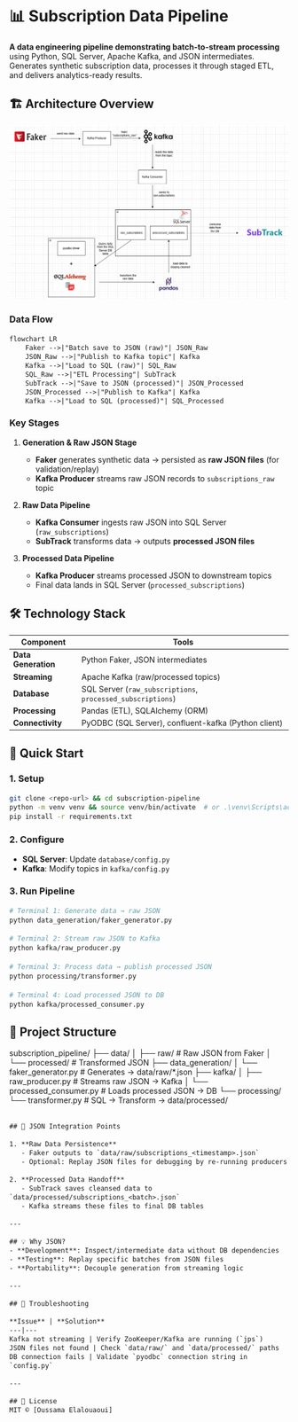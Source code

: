 # 📊 Subscription Data Pipeline  

**A data engineering pipeline demonstrating batch-to-stream processing** using Python, SQL Server, Apache Kafka, and JSON intermediates. Generates synthetic subscription data, processes it through staged ETL, and delivers analytics-ready results.

## 🏗️ Architecture Overview  

![Architecture Diagram](assets/images/architecture_diagram.png)  

### **Data Flow**  
```mermaid
flowchart LR
    Faker -->|"Batch save to JSON (raw)"| JSON_Raw
    JSON_Raw -->|"Publish to Kafka topic"| Kafka
    Kafka -->|"Load to SQL (raw)"| SQL_Raw
    SQL_Raw -->|"ETL Processing"| SubTrack
    SubTrack -->|"Save to JSON (processed)"| JSON_Processed
    JSON_Processed -->|"Publish to Kafka"| Kafka
    Kafka -->|"Load to SQL (processed)"| SQL_Processed
```

### **Key Stages**  

1. **Generation & Raw JSON Stage**  
   - **Faker** generates synthetic data → persisted as **raw JSON files** (for validation/replay)  
   - **Kafka Producer** streams raw JSON records to `subscriptions_raw` topic  

2. **Raw Data Pipeline**  
   - **Kafka Consumer** ingests raw JSON into SQL Server (`raw_subscriptions`)  
   - **SubTrack** transforms data → outputs **processed JSON files**  

3. **Processed Data Pipeline**  
   - **Kafka Producer** streams processed JSON to downstream topics  
   - Final data lands in SQL Server (`processed_subscriptions`)  

## 🛠️ Technology Stack  

| Component           | Tools                                                                 |
|---------------------|-----------------------------------------------------------------------|
| **Data Generation** | Python Faker, JSON intermediates                                      |
| **Streaming**       | Apache Kafka (raw/processed topics)                                   |
| **Database**        | SQL Server (`raw_subscriptions`, `processed_subscriptions`)           |
| **Processing**      | Pandas (ETL), SQLAlchemy (ORM)                                       |
| **Connectivity**    | PyODBC (SQL Server), confluent-kafka (Python client)                 |

## 🚀 Quick Start  

### **1. Setup**  
```bash
git clone <repo-url> && cd subscription-pipeline
python -m venv venv && source venv/bin/activate  # or .\venv\Scripts\activate
pip install -r requirements.txt
```

### **2. Configure**  
- **SQL Server**: Update `database/config.py`  
- **Kafka**: Modify topics in `kafka/config.py`  

### **3. Run Pipeline**  
```bash
# Terminal 1: Generate data → raw JSON
python data_generation/faker_generator.py  

# Terminal 2: Stream raw JSON to Kafka
python kafka/raw_producer.py  

# Terminal 3: Process data → publish processed JSON
python processing/transformer.py  

# Terminal 4: Load processed JSON to DB
python kafka/processed_consumer.py  
```

## 📁 Project Structure  

subscription_pipeline/
├── data/
│   ├── raw/                  # Raw JSON from Faker
│   └── processed/            # Transformed JSON
├── data_generation/
│   └── faker_generator.py    # Generates → data/raw/*.json
├── kafka/
│   ├── raw_producer.py       # Streams raw JSON → Kafka
│   └── processed_consumer.py # Loads processed JSON → DB
└── processing/
    └── transformer.py        # SQL → Transform → data/processed/
```

## 🔄 JSON Integration Points  

1. **Raw Data Persistence**  
   - Faker outputs to `data/raw/subscriptions_<timestamp>.json`  
   - Optional: Replay JSON files for debugging by re-running producers  

2. **Processed Data Handoff**  
   - SubTrack saves cleansed data to `data/processed/subscriptions_<batch>.json`  
   - Kafka streams these files to final DB tables  

---

## 💡 Why JSON?  
- **Development**: Inspect/intermediate data without DB dependencies  
- **Testing**: Replay specific batches from JSON files  
- **Portability**: Decouple generation from streaming logic  

---

## 🐛 Troubleshooting  

**Issue** | **Solution**  
---|---
Kafka not streaming | Verify ZooKeeper/Kafka are running (`jps`)  
JSON files not found | Check `data/raw/` and `data/processed/` paths  
DB connection fails | Validate `pyodbc` connection string in `config.py`  

---

## 📜 License  
MIT © [Oussama Elalouaoui]  

